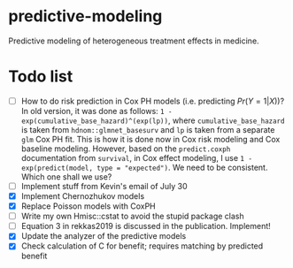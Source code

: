 # predictive-modeling
Predictive modeling of heterogeneous treatment effects in medicine.

# Todo list

- [ ] How to do risk prediction in Cox PH models (i.e. predicting $Pr(Y = 1 | X)$)? In old version, it was done as follows: `1 - exp(cumulative_base_hazard)^(exp(lp))`, where `cumulative_base_hazard` is taken from `hdnom::glmnet_basesurv` and `lp` is taken from a separate `glm` Cox PH fit. This is how it is done now in Cox risk modeling and Cox baseline modeling. However, based on the `predict.coxph` documentation from `survival`, in Cox effect modeling, I use `1 - exp(predict(model, type = "expected")`. We need to be consistent. Which one shall we use?
- [ ] Implement stuff from Kevin's email of July 30
- [x] Implement Chernozhukov models
- [x] Replace Poisson models with CoxPH
- [ ] Write my own Hmisc::cstat to avoid the stupid package clash
- [ ] Equation 3 in rekkas2019 is discussed in the publication. Implement!
- [x] Update the analyzer of the predictive models 
- [x] Check calculation of C for benefit; requires matching by predicted benefit
